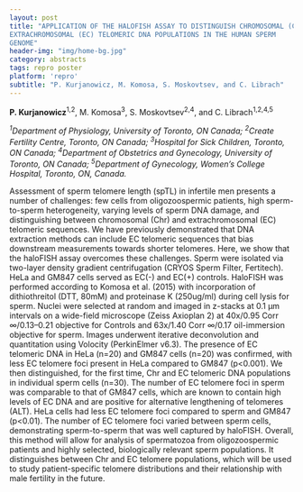 ```yaml
---
layout: post
title: "APPLICATION OF THE HALOFISH ASSAY TO DISTINGUISH CHROMOSOMAL (CHR) AND
EXTRACHROMOSOMAL (EC) TELOMERIC DNA POPULATIONS IN THE HUMAN SPERM
GENOME"
header-img: "img/home-bg.jpg"
category: abstracts
tags: repro poster
platform: 'repro'
subtitle: "P. Kurjanowicz, M. Komosa, S. Moskovtsev, and C. Librach"
---
```

__P. Kurjanowicz__<sup>1,2</sup>, M. Komosa<sup>3</sup>, S. Moskovtsev<sup>2,4</sup>, and C.
Librach<sup>1,2,4,5</sup>

_<sup>1</sup>Department of Physiology, University of Toronto, ON Canada;
<sup>2</sup>Create Fertility Centre, Toronto, ON Canada; <sup>3</sup>Hospital for Sick
Children, Toronto, ON Canada; <sup>4</sup>Department of Obstetrics and
Gynecology, University of Toronto, ON Canada; <sup>5</sup>Department of
Gynecology, Women’s College Hospital, Toronto, ON, Canada._

Assessment of sperm telomere length (spTL) in infertile men presents a
number of challenges: few cells from oligozoospermic patients, high
sperm-to-sperm heterogeneity, varying levels of sperm DNA damage, and
distinguishing between chromosomal (Chr) and extrachromosomal (EC)
telomeric sequences. We have previously demonstrated that DNA extraction
methods can include EC telomeric sequences that bias downstream
measurements towards shorter telomeres. Here, we show that the haloFISH
assay overcomes these challenges. Sperm were isolated via two-layer
density gradient centrifugation (CRYOS Sperm Filter, Fertitech). HeLa
and GM847 cells served as EC(-) and EC(+) controls. HaloFISH was
performed according to Komosa et al. (2015) with incorporation of
dithiothreitol (DTT, 80mM) and proteinase K (250ug/ml) during cell lysis
for sperm. Nuclei were selected at random and imaged in z-stacks at 0.1
μm intervals on a wide-field microscope (Zeiss Axioplan 2) at 40x/0.95
Corr ∞/0.13–0.21 objective for Controls and 63x/1.40 Corr ∞/0.17
oil-immersion objective for sperm. Images underwent iterative
deconvolution and quantitation using Volocity (PerkinElmer v6.3). The
presence of EC telomeric DNA in HeLa (n=20) and GM847 cells (n=20) was
confirmed, with less EC telomere foci present in HeLa compared to GM847
(p&lt;0.001). We then distinguished, for the first time, Chr and EC
telomeric DNA populations in individual sperm cells (n=30). The number
of EC telomere foci in sperm was comparable to that of GM847 cells,
which are known to contain high levels of EC DNA and are positive for
alternative lengthening of telomeres (ALT). HeLa cells had less EC
telomere foci compared to sperm and GM847 (p&lt;0.01). The number of EC
telomere foci varied between sperm cells, demonstrating sperm-to-sperm
that was well captured by haloFISH. Overall, this method will allow for
analysis of spermatozoa from oligozoospermic patients and highly
selected, biologically relevant sperm populations. It distinguishes
between Chr and EC telomere populations, which will be used to study
patient-specific telomere distributions and their relationship with male
fertility in the future.
